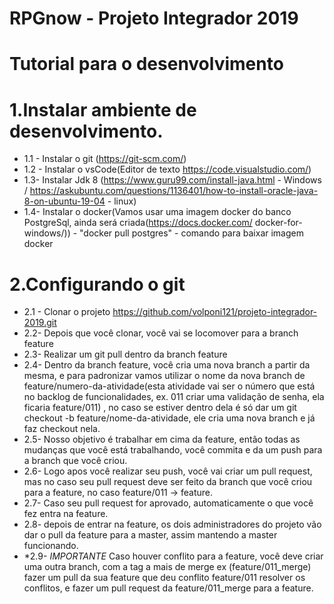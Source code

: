 # RPGnow - Projeto Integrador 2019

# Tutorial para o desenvolvimento

# 1.Instalar ambiente de desenvolvimento.
   - 1.1 - Instalar o git (https://git-scm.com/)
   - 1.2 - Instalar o vsCode(Editor de texto https://code.visualstudio.com/)
   - 1.3- Instalar Jdk 8 (https://www.guru99.com/install-java.html - Windows / https://askubuntu.com/questions/1136401/how-to-install-oracle-java-8-on-ubuntu-19-04 - linux)
   - 1.4- Instalar o docker(Vamos usar uma imagem docker do banco PostgreSql, ainda será criada(https://docs.docker.com/             docker-for-windows/)) - "docker pull postgres" - comando para baixar imagem docker
  
# 2.Configurando o git
   - 2.1 - Clonar o projeto https://github.com/volponi121/projeto-integrador-2019.git 
   - 2.2- Depois que você clonar, você vai se locomover para a branch feature
   - 2.3- Realizar um git pull dentro da branch feature
   - 2.4- Dentro da branch feature, você cria uma nova branch a partir da mesma, e para padronizar vamos utilizar o nome da nova             branch de feature/numero-da-atividade(esta atividade vai ser o número que está no backlog 
    de funcionalidades, ex. 011 criar uma validação de senha, ela ficaria feature/011) , no caso se estiver dentro dela é só dar um git checkout -b feature/nome-da-atividade,
    ele cria uma nova branch e já faz checkout nela.
   - 2.5- Nosso objetivo é trabalhar em cima da feature, então todas as mudanças que você está trabalhando, você commita e da um push para a branch que você criou.
   - 2.6- Logo apos você realizar seu push, você vai criar um pull request, mas no caso seu pull request deve ser feito da branch que você criou para a feature, 
    no caso feature/011 -> feature.
   - 2.7- Caso seu pull request for aprovado, automaticamente o que você fez entra na feature.
   - 2.8- depois de entrar na feature, os dois administradores do projeto vão dar o pull da feature para a master, assim mantendo a master funcionando.
   - *2.9- *IMPORTANTE* Caso houver conflito para a feature, você deve criar uma outra branch, com a tag a mais de merge ex (feature/011_merge) fazer um pull 
    da sua feature que deu conflito feature/011 resolver os conflitos, e fazer um pull request da feature/011_merge para a feature.


